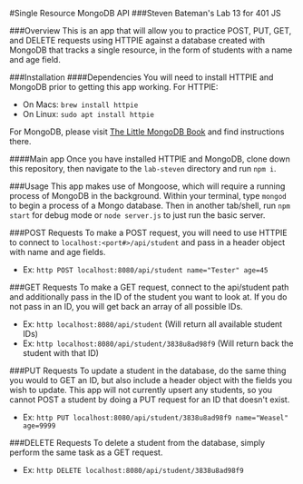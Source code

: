 #Single Resource MongoDB API
###Steven Bateman's Lab 13 for 401 JS

###Overview
This is an app that will allow you to practice POST, PUT, GET, and DELETE requests using HTTPIE against a database created with MongoDB that tracks a single resource, in the form of students with a name and age field.

###Installation
####Dependencies
You will need to install HTTPIE and MongoDB prior to getting this app working. For HTTPIE:

* On Macs: `brew install httpie`
* On Linux: `sudo apt install httpie`

For MongoDB, please visit [The Little MongoDB Book](http://openmymind.net/mongodb.pdf) and find instructions there.

####Main app
Once you have installed HTTPIE and MongoDB, clone down this repository, then navigate to the `lab-steven` directory and run `npm i`.

###Usage
This app makes use of Mongoose, which will require a running process of MongoDB in the background. Within your terminal, type `mongod` to begin a process of a Mongo database. Then in another tab/shell, run `npm start` for debug mode or `node server.js` to just run the basic server.

###POST Requests
To make a POST request, you will need to use HTTPIE to connect to `localhost:<port#>/api/student` and pass in a header object with name and age fields.

* Ex: `http POST localhost:8080/api/student name="Tester" age=45`

###GET Requests
To make a GET request, connect to the api/student path and additionally pass in the ID of the student you want to look at. If you do not pass in an ID, you will get back an array of all possible IDs.

* Ex: `http localhost:8080/api/student` (Will return all available student IDs)
* Ex: `http localhost:8080/api/student/3838u8ad98f9` (Will return back the student with that ID)

###PUT Requests
To update a student in the database, do the same thing you would to GET an ID, but also include a header object with the fields you wish to update. This app will not currently upsert any students, so you cannot POST a student by doing a PUT request for an ID that doesn't exist.

* Ex: `http PUT localhost:8080/api/student/3838u8ad98f9 name="Weasel" age=9999`

###DELETE Requests
To delete a student from the database, simply perform the same task as a GET request.

* Ex: `http DELETE localhost:8080/api/student/3838u8ad98f9`
